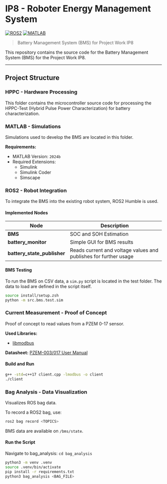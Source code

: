 # IP8 - Roboter Energy Management System

[![ROS2](https://img.shields.io/badge/ROS2-Humble-blue)](https://docs.ros.org/en/humble/)
[![MATLAB](https://img.shields.io/badge/MATLAB-2024b-orange)](https://www.mathworks.com/)

> Battery Management System (BMS) for Project Work IP8

This repository contains the source code for the Battery Management System (BMS) for the Project Work IP8.

---

## Project Structure

### HPPC - Hardware Processing

This folder contains the microcontroller source code for processing the HPPC-Test (Hybrid Pulse Power Characterization) for battery characterization.

### MATLAB - Simulations

Simulations used to develop the BMS are located in this folder.

**Requirements:**
- MATLAB Version: `2024b`
- Required Extensions:
  - Simulink
  - Simulink Coder
  - Simscape

### ROS2 - Robot Integration

To integrate the BMS into the existing robot system, ROS2 Humble is used.

#### Implemented Nodes

| Node | Description |
|------|-------------|
| **BMS** | SOC and SOH Estimation |
| **battery_monitor** | Simple GUI for BMS results |
| **battery_state_publisher** | Reads current and voltage values and publishes for further usage |

#### BMS Testing

To run the BMS on CSV data, a `sim.py` script is located in the test folder.
The data to load are defined in the script itself.

```bash
source install/setup.zsh
python -m src.bms.test.sim
```


### Current Measurement - Proof of Concept

Proof of concept to read values from a PZEM 0-17 sensor.

**Used Libraries:**
- [libmodbus](https://libmodbus.org/reference/#rtu-context)

**Datasheet:** [PZEM-003/017 User Manual](https://thesunpays.com/downloads/files/Battery%20SOC%20meters/PZEM-003%20017User%20Manual(MEDC300V).pdf)

#### Build and Run

```bash
g++ -std=c++17 client.cpp -lmodbus -o client
./client
```

### Bag Analysis - Data Visualization

Visualizes ROS bag data.

To record a ROS2 bag, use:

```bash
ros2 bag record <TOPICS>
```

BMS data are available on `/bms/state`.

#### Run the Script

Navigate to bag_analysis: `cd bag_analysis`

```bash
python3 -m venv .venv
source .venv/bin/activate
pip install -r requirements.txt
python3 bag_analysis <BAG_FILE>
```

